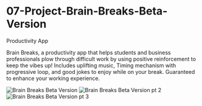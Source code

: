 # 07-Project-Brain-Breaks-Beta-Version

Productivity App

Brain Breaks, a productivity app that helps students and business professionals plow through difficult work by using positive reinforcement to keep the vibes up!
Includes uplifting music, Timing mechanism with progressive loop, and good jokes to enjoy while on your break. Guaranteed to enhance your working experience. 

![Brain Breaks Beta Version](https://user-images.githubusercontent.com/85536828/128836875-b3c4fc0f-f8fc-4c7e-a294-ed10aac17cd3.JPG)
![Brain Breaks Beta Version pt 2](https://user-images.githubusercontent.com/85536828/128836877-fdc2a8db-6ce3-4c9a-bdb9-2deb638946dc.JPG)
![Brain Breaks Beta Version pt 3](https://user-images.githubusercontent.com/85536828/128836872-590acec1-fc56-4017-b327-8c55228d76c6.JPG)
